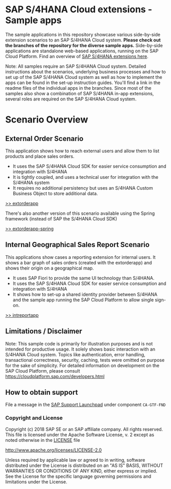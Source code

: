 # SAP S/4HANA Cloud extensions - Sample apps

The sample applications in this repository showcase various side-by-side extension scenarios to an SAP S/4HANA Cloud system. **Please check out the branches of the repository for the diverse sample apps.**
Side-by-side applications are standalone web-based applications, running on the SAP Cloud Platform. Find an overview of [SAP S/4HANA extensions here](https://www.sap.com/documents/2015/07/2ad59b27-347c-0010-82c7-eda71af511fa.html).

Note: All samples require an SAP S/4HANA Cloud system. Detailed instructions about the scenarios, underlying business processes and how to set up of the SAP S/4HANA Cloud system as well as how to implement the apps can be found in the set-up instruction guides. You'll find a link in the readme files of the individual apps in the branches.
Since most of the samples also show a combination of SAP S/4HANA in-app extensions, several roles are required on the SAP S/4HANA Cloud system.

# Scenario Overview

## External Order Scenario
This application shows how to reach external users and allow them to list products and place sales orders.

- It uses the SAP S/4HANA Cloud SDK for easier service consumption and integration with S/4HANA
- It is tightly coupled, and uses a technical user for integration with the S/4HANA system
- It requires no additional persistency but uses an S/4HANA Custom Business Object to store additional data.

[>> extorderapp](https://github.com/SAP/cloud-s4-sample-ext/tree/extorderapp)

There's also another version of this scenario available using the Spring framework (instead of SAP the S/4HANA Cloud SDK)

[>> extorderapp-spring](https://github.com/SAP/cloud-s4-sample-ext/tree/extorderapp-spring)

## Internal Geographical Sales Report Scenario
This applications show cases a reporting extension for internal users. It shows a bar graph of sales orders (created with the extorderapp) and shows their origin on a geographical map.

- It uses SAP Fiori to provide the same UI technology than S/4HANA.
- It uses the SAP S/4HANA Cloud SDK for easier service consumption and integration with S/4HANA
- It shows how to set-up a shared identity provider between S/4HANA and the sample app running  the SAP Cloud Platform to allow single sign-on.

[>> intreportapp](https://github.com/SAP/cloud-s4-sample-ext/tree/intreportapp)





Limitations / Disclaimer
------------------------
Note: This sample code is primarily for illustration purposes and is not intended for productive usage. It solely shows basic interaction with an S/4HANA Cloud system. Topics like authentication, error handling, transactional correctness, security, caching, tests were omitted on purpose for the sake of simplicity. For detailed information on development on the SAP Cloud Platform, please consult https://cloudplatform.sap.com/developers.html



How to obtain support
---------------------
File a message in the [SAP Support Launchpad](https://launchpad.support.sap.com/#/incident/create) under component `CA-GTF-FND`




### Copyright and License

Copyright (c) 2018 SAP SE or an SAP affiliate company. All rights reserved.
This file is licensed under the Apache Software License, v. 2 except as noted otherwise in the [LICENSE](LICENSE) file

http://www.apache.org/licenses/LICENSE-2.0

Unless required by applicable law or agreed to in writing, software distributed under the License is distributed on an "AS IS" BASIS, WITHOUT WARRANTIES OR CONDITIONS OF ANY KIND, either express or implied. See the License for the specific language governing permissions and limitations under the License.

